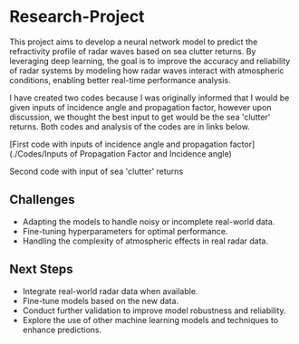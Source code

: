 # Research-Project

This project aims to develop a neural network model to predict the refractivity profile of radar waves based on sea clutter returns. By leveraging deep learning, the goal is to improve the accuracy and reliability of radar systems by modeling how radar waves interact with atmospheric conditions, enabling better real-time performance analysis.

I have created two codes because I was originally informed that I would be given inputs of incidence angle and propagation factor, however upon discussion, we thought the best input to get would be the sea 'clutter' returns. Both codes and analysis of the codes are in links below.

[First code with inputs of incidence angle and propagation factor](./Codes/Inputs of Propagation Factor and Incidence angle)

Second code with input of sea 'clutter' returns

## Challenges
* Adapting the models to handle noisy or incomplete real-world data.
* Fine-tuning hyperparameters for optimal performance.
* Handling the complexity of atmospheric effects in real radar data.

## Next Steps
* Integrate real-world radar data when available.
* Fine-tune models based on the new data.
* Conduct further validation to improve model robustness and reliability.
* Explore the use of other machine learning models and techniques to enhance predictions.
